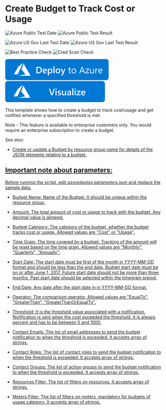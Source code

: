 # Create Budget to Track Cost or Usage

![Azure Public Test Date](https://azurequickstartsservice.blob.core.windows.net/badges/create-budget/PublicLastTestDate.svg)
![Azure Public Test Result](https://azurequickstartsservice.blob.core.windows.net/badges/create-budget/PublicDeployment.svg)

![Azure US Gov Last Test Date](https://azurequickstartsservice.blob.core.windows.net/badges/create-budget/FairfaxLastTestDate.svg)
![Azure US Gov Last Test Result](https://azurequickstartsservice.blob.core.windows.net/badges/create-budget/FairfaxDeployment.svg)

![Best Practice Check](https://azurequickstartsservice.blob.core.windows.net/badges/create-budget/BestPracticeResult.svg)
![Cred Scan Check](https://azurequickstartsservice.blob.core.windows.net/badges/create-budget/CredScanResult.svg)

[![Deploy To Azure](https://raw.githubusercontent.com/Azure/azure-quickstart-templates/master/1-CONTRIBUTION-GUIDE/images/deploytoazure.svg?sanitize=true)]("https://portal.azure.com/#create/Microsoft.Template/uri/https%3A%2F%2Fraw.githubusercontent.com%2FAzure%2Fazure-quickstart-templates%2Fmaster%2Fcreate-budget%2Fazuredeploy.json")  [![Visualize](https://raw.githubusercontent.com/Azure/azure-quickstart-templates/master/1-CONTRIBUTION-GUIDE/images/visualizebutton.svg?sanitize=true)]("http://armviz.io/#/?load=https%3A%2F%2Fraw.githubusercontent.com%2FAzure%2Fazure-quickstart-templates%2Fmaster%2Fcreate-budget%2Fazuredeploy.json")

This template shows how to create a budget to track cost/usage and get notified whenever a specified threshold is met.

Note - This feature is available to enterprise customers only. You would require an enterprise subscription to create a budget.

See also:

- <a href="https://docs.microsoft.com/en-us/rest/api/consumption/budgets/createorupdatebyresourcegroupname">Create or update a Budget by resource group name for details of the JSON elements relating to a budget.

## Important note about parameters:

Before running the script, edit *azuredeploy.parameters.json* and replace the sample data. 

* Budget Name: Name of the Budget. It should be unique within the resource group.

* Amount: The total amount of cost or usage to track with the budget. Any decimal value is allowed.

* Budget Category: The category of the budget, whether the budget tracks cost or usage. Allowed values are "Cost" or "Usage".

* Time Grain: The time covered by a budget. Tracking of the amount will be reset based on the time grain. Allowed values are "Monthly", "Quarterly", "Annually".

* Start Date: The start date must be first of the month in YYYY-MM-DD format and should be less than the end date. Budget start date must be on or after June 1, 2017. Future start date should not be more than three months. Past start date should be selected within the timegrain preiod.

* End Date: Any date after the start date in in YYYY-MM-DD format.

* Operator: The comparison operator. Allowed values are "EqualTo", "GreaterThan", "GreaterThanOrEqualTo".

* Threshold: It is the threshold value associated with a notification. Notification is sent when the cost exceeded the threshold. It is always percent and has to be between 0 and 1000.

* Contact Emails: The list of email addresses to send the budget notification to when the threshold is exceeded. It accepts array of strings.

* Contact Roles: The list of contact roles to send the budget notification to when the threshold is exceeded. It accepts array of strings.

* Contact Groups: The list of action groups to send the budget notification to when the threshold is exceeded. It accepts array of strings.

* Resources Filter: The list of filters on resources. It accepts array of strings.

* Meters Filter: The list of filters on meters, mandatory for budgets of usage category. It accepts array of strings.




